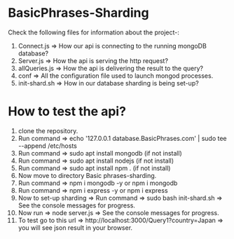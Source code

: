 # BasicPhrases-Sharding  
Check the following files for information about the project-:  
1) Connect.js => How our api is connecting to the running mongoDB database?  
2) Server.js => How the api is serving the http request?  
3) allQueries.js => How the api is delivering the result to the query?  
4) conf => All the configuration file used to launch mongod processes.
5) init-shard.sh => How in our database sharding is being set-up?  
  
# How to test the api?  
1) clone the repository.
2) Run command => echo '127.0.0.1 database.BasicPhrases.com' | sudo tee --append /etc/hosts  
3) Run command => sudo apt install mongodb (if not install)   
4) Run command => sudo apt install nodejs (if not install)   
5) Run command => sudo apt install npm . (if not install)   
6) Now move to directory Basic phrases-sharding.
7) Run command => npm i mongodb -y or npm i mongodb  
8) Run command => npm i express -y or npm i express  
9) Now to set-up sharding => Run command => sudo bash init-shard.sh  => See the console messages for progress.
10) Now run => node server.js  => See the console messages for progress.
11) To test go to this url => http://localhost:3000/Query1?country=Japan => you will see json result in your browser.
